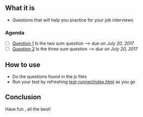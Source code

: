 ## What it is
* Questions that will help you practice for your job interviews 

### Agenda 
- [ ] [Question 1](js/q1.js) Is the two sum question --> *due on July 20, 2017*
- [ ] [Question 2](js/q2.js) Is the three sum question -->  *due on July 20, 2017*

## How to use

* Do the questions found in the js files 
* Run your test by refreshing [test-runner/index.html](test-runner/index.html) as you go

## Conclusion
Have fun , all the best!
